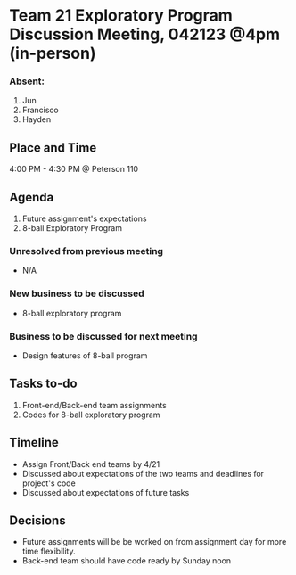 # Team 21 Exploratory Program Discussion Meeting, 042123 @4pm (in-person)

### Absent: 
1. Jun 
2. Francisco 
3. Hayden 
   
## Place and Time 
4:00 PM - 4:30 PM @ Peterson 110 

## Agenda
1. Future assignment's expectations 
2. 8-ball Exploratory Program

### Unresolved from previous meeting 
- N/A

### New business to be discussed 
- 8-ball exploratory program 

### Business to be discussed for next meeting 
- Design features of 8-ball program 

## Tasks to-do 
1. Front-end/Back-end team assignments 
2. Codes for 8-ball exploratory program 

## Timeline
- Assign Front/Back end teams by 4/21 
- Discussed about expectations of the two teams and deadlines for project's code 
- Discussed about expectations of future tasks 

## Decisions 
-  Future assignments will be be worked on from assignment day for more time flexibility. 
-  Back-end team should have code ready by Sunday noon 